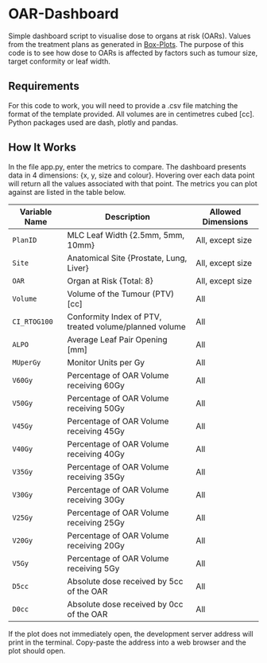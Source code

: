 # OAR-Dashboard
Simple dashboard script to visualise dose to organs at risk (OARs). Values from the treatment plans as generated in [Box-Plots](../../../Box-Plots). The purpose of this code is to see how dose to OARs is affected by factors such as tumour size, target conformity or leaf width.

## Requirements
For this code to work, you will need to provide a .csv file matching the format of the template provided. All volumes are in centimetres cubed [cc].
Python packages used are dash, plotly and pandas.

## How It Works
In the file app.py, enter the metrics to compare. The dashboard presents data in 4 dimensions: {x, y, size and colour}. Hovering over each data point will return all the values associated with that point. The metrics you can plot against are listed in the table below.

| Variable Name | Description                                            | Allowed Dimensions  |
| ------------- | ------------------------------------------------------ | ------------------- |
| `PlanID`      | MLC Leaf Width {2.5mm, 5mm, 10mm}                      | All, except size    |
| `Site`        | Anatomical Site {Prostate, Lung, Liver}                | All, except size    |
| `OAR`         | Organ at Risk {Total: 8}                               | All, except size    |
| `Volume`      | Volume of the Tumour (PTV) [cc]                        | All                 |
| `CI_RTOG100`  | Conformity Index of PTV, treated volume/planned volume | All                 |
| `ALPO`        | Average Leaf Pair Opening [mm]                         | All                 |
| `MUperGy`     | Monitor Units per Gy                                   | All                 |
| `V60Gy`       | Percentage of OAR Volume receiving 60Gy                | All                 |
| `V50Gy`       | Percentage of OAR Volume receiving 50Gy                | All                 |
| `V45Gy`       | Percentage of OAR Volume receiving 45Gy                | All                 |
| `V40Gy`       | Percentage of OAR Volume receiving 40Gy                | All                 |
| `V35Gy`       | Percentage of OAR Volume receiving 35Gy                | All                 |
| `V30Gy`       | Percentage of OAR Volume receiving 30Gy                | All                 |
| `V25Gy`       | Percentage of OAR Volume receiving 25Gy                | All                 |
| `V20Gy`       | Percentage of OAR Volume receiving 20Gy                | All                 |
| `V5Gy`        | Percentage of OAR Volume receiving 5Gy                 | All                 |
| `D5cc`        | Absolute dose received by 5cc of the OAR               | All                 |
| `D0cc`        | Absolute dose received by 0cc of the OAR               | All                 |

If the plot does not immediately open, the development server address will print in the terminal. Copy-paste the address into a web browser and the plot should open.
